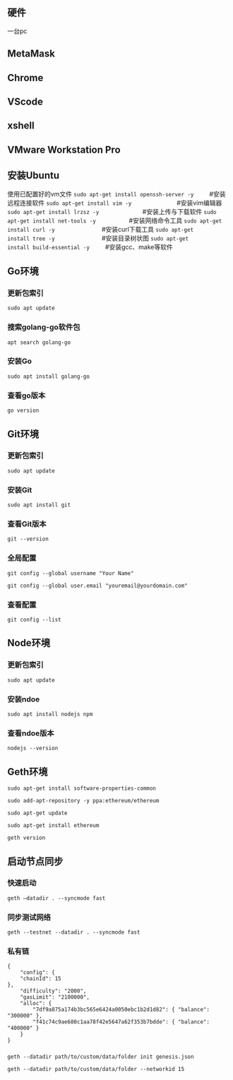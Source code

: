 ## 硬件
一台pc
## MetaMask
## Chrome
## VScode
## xshell
## VMware Workstation Pro
## 安装Ubuntu
使用已配置好的vm文件
`sudo apt-get install openssh-server -y`         #安装远程连接软件
`sudo apt-get install vim -y`                          #安装vim编辑器
`sudo apt-get install lrzsz -y`                         #安装上传与下载软件
`sudo apt-get install net-tools -y`                   #安装网络命令工具
`sudo apt-get install curl -y`                           #安装curl下载工具
`sudo apt-get install tree -y`                           #安装目录树状图
`sudo apt-get install build-essential -y`         #安装gcc、make等软件
## Go环境
### 更新包索引
```
sudo apt update
```                                    
<!-- ![](../Pasted%20image%2020240408103839.png) -->
### 搜索golang-go软件包
```
apt search golang-go
```                         
<!-- ![](../Pasted%20image%2020240408103211.png) -->
### 安装Go
```
sudo apt install golang-go
```
### 查看go版本
```
go version
```                                             
<!-- ![](../Pasted%20image%2020240408103802.png) -->
## Git环境
### 更新包索引
```
sudo apt update
```
### 安装Git
```
sudo apt install git
```
### 查看Git版本
```
git --version
```
### 全局配置
```
git config --global username "Your Name"
```
```
git config --global user.email "youremail@yourdomain.com"
```
### 查看配置
```
git config --list
```
## Node环境
### 更新包索引
```
sudo apt update
```
### 安装ndoe
```
sudo apt install nodejs npm
```
### 查看ndoe版本
```
nodejs --version
```
<!-- ![](../Pasted%20image%2020240408130005.png) -->
## Geth环境

```
sudo apt-get install software-properties-common
```
```
sudo add-apt-repository -y ppa:ethereum/ethereum
```
```
sudo apt-get update
```
<!-- ![](../Pasted%20image%2020240408133152.png) -->
```
sudo apt-get install ethereum
```
```
geth version
```
<!-- ![](../Pasted%20image%2020240408133311.png) -->
## 启动节点同步
### 快速启动
```
geth –datadir . --syncmode fast
```
### 同步测试网络
```
geth --testnet --datadir . --syncmode fast
```
### 私有链
```
{
	"config": {
	"chainId": 15
},
	"difficulty": "2000",
	"gasLimit": "2100000",
	"alloc": {
		"7df9a875a174b3bc565e6424a0050ebc1b2d1d82": { "balance": "300000" },
		"f41c74c9ae680c1aa78f42e5647a62f353b7bdde": { "balance": "400000" }
	}
}
```
###
```
geth --datadir path/to/custom/data/folder init genesis.json
```
```
geth --datadir path/to/custom/data/folder --networkid 15
```